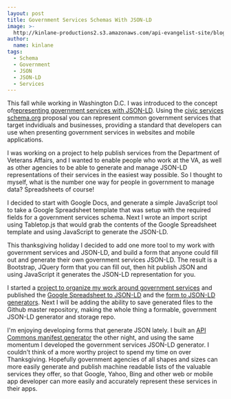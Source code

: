 ```yaml
---
layout: post
title: Government Services Schemas With JSON-LD
image: >-
  http://kinlane-productions2.s3.amazonaws.com/api-evangelist-site/blog/bw-government.jpg
author:
  name: kinlane
tags:
  - Schema
  - Government
  - JSON
  - JSON-LD
  - Services
---
```

This fall while working in Washington D.C. I was introduced to the concept of[representing government services with JSON-LD](https://s3.amazonaws.com/kinlane-productions2/federal-government/government-services/RepresentingGovernmentServiceswithJSON-LD.pdf). Using the [civic services schema.org](http://www.w3.org/wiki/WebSchemas/CivicServices) proposal you can represent common government services that target indvidiuals and businesses, providing a standard that developers can use when presenting government services in websites and mobile applications.

I was working on a project to help publish services from the Department of Veterans Affairs, and I wanted to enable people who work at the VA, as well as other agencies to be able to generate and manage JSON-LD representations of their services in the easiest way possible. So I thought to myself, what is the number one way for people in government to manage data? Spreadsheets of course!

I decided to start with Google Docs, and generate a simple JavaScript tool to take a Google Spreadsheet template that was setup with the required fields for a government services schema. Next I wrote an import script using Tabletop.js that would grab the contents of the Google Spreadsheet template and using JavaScript to generate the JSON-LD.

This thanksgiving holiday I decided to add one more tool to my work with government services and JSON-LD, and build a form that anyone could fill out and generate their own government services JSON-LD. The result is a Bootstrap, JQuery form that you can fill out, then hit publish JSON and using JavaScript it generates the JSON-LD representation for you.

I started a [project to organize my work around government services](http://government.services.publicprivatesector.org/index.html) and published the [Google Spreadsheet to JSON-LD](http://government.services.publicprivatesector.org/google-doc.html "Google Spreadsheet to JSON-LD") and the [form to JSON-LD generators](http://government.services.publicprivatesector.org/form.html "form to JSON-LD generators"). Next I will be adding the ability to save generated files to the Github master repository, making the whole thing a formable, government JSON-LD generator and storage repo.

I'm enjoying developing forms that generate JSON lately. I built an [API Commons manifest generator](http://apicommons.org/manifest-generator.html) the other night, and using the same momentum I developed the government services JSON-LD generator. I couldn't think of a more worthy project to spend my time on over Thanksgiving. Hopefully government agencies of all shapes and sizes can more easily generate and publish machine readable lists of the valuable services they offer, so that Google, Yahoo, Bing and other web or mobile app developer can more easily and accurately represent these services in their apps.